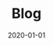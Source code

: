 ---
title: "Blog"
date: 2020-01-01
category: "Post"
menu: main
name: "Blog"
weight: 4
draft: false
---